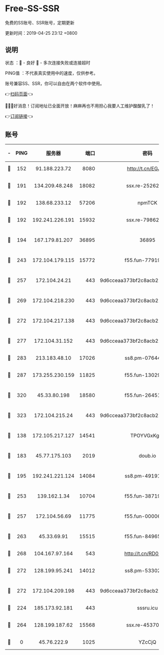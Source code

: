 # Free-SS-SSR

免费的SS账号、SSR账号，定期更新

更新时间：2019-04-25 23:12 +0800

## 说明

状态     ：🙂 - 良好 🙁 - 多次连接失败或连接超时

PING值   ：不代表真实使用中的速度，仅供参考。

账号兼容SS、SSR，你可以自由在两个软件中使用。

👉[扫码页面](https://liesauer.github.io/Free-SS-SSR/)👈

🎉🎉🎉好消息！订阅地址已全面开放！麻麻再也不用担心我要人工维护酸酸乳了！

👉[订阅链接](https://www.liesauer.net/yogurt/subscribe?ACCESS_TOKEN=DAYxR3mMaZAsaqUb)👈

## 账号

|-|PING|服务器|端口|密码|加密方式|区域|
|:----:|:----:|:-----:|-----:|:----:|:----:|:----:|
|🙂|152|91.188.223.72|8080|http://t.cn/EGJIyrl|rc4-md5|RU|
|🙂|191|134.209.48.248|18082|ssx.re-25262818|aes-256-cfb|US|
|🙂|192|138.68.233.12|57206|npmTCK|rc4-md5|US|
|🙂|192|192.241.226.191|15932|ssx.re-79862247|aes-256-cfb|US|
|🙂|194|167.179.81.207|36895|36895|aes-256-cfb|JP|
|🙂|243|172.104.179.115|15772|f55.fun-77919425|aes-256-cfb|SG|
|🙂|257|172.104.24.21|443|9d6cceaa373bf2c8acb22e60b6a58be6|aes-256-cfb|US|
|🙂|269|172.104.218.230|443|9d6cceaa373bf2c8acb22e60b6a58be6|aes-256-cfb|US|
|🙂|272|172.104.217.138|443|9d6cceaa373bf2c8acb22e60b6a58be6|aes-256-cfb|US|
|🙂|277|172.104.31.152|443|9d6cceaa373bf2c8acb22e60b6a58be6|aes-256-cfb|US|
|🙂|283|213.183.48.10|17026|ss8.pm-07644658|rc4-md5|RU|
|🙂|287|173.255.230.159|11825|f55.fun-13029345|aes-256-cfb|US|
|🙂|320|45.33.80.198|18580|f55.fun-26451739|aes-256-cfb|US|
|🙂|323|172.104.215.24|443|9d6cceaa373bf2c8acb22e60b6a58be6|aes-256-cfb|US|
|🙂|138|172.105.217.127|14541|TPOYVGxKglpi|aes-256-cfb|JP|
|🙂|183|45.77.175.103|2019|doub.io|aes-128-ctr|SG|
|🙂|195|192.241.221.124|14084|ss8.pm-49191647|aes-256-cfb|US|
|🙂|253|139.162.1.34|10704|f55.fun-38719730|aes-256-cfb|SG|
|🙂|257|172.104.56.69|11775|f55.fun-00006496|aes-256-cfb|SG|
|🙂|263|45.33.69.91|15515|f55.fun-84965804|aes-256-cfb|US|
|🙂|268|104.167.97.164|543|http://t.cn/RD0D7sx|rc4-md5|CA|
|🙂|272|128.199.95.241|14012|ss8.pm-53302333|aes-256-cfb|SG|
|🙂|272|172.104.209.198|443|9d6cceaa373bf2c8acb22e60b6a58be6|aes-256-cfb|US|
|🙁|224|185.173.92.181|443|sssru.icu|rc4-md5|RU|
|🙁|264|128.199.187.62|15568|ssx.re-45370226|aes-256-cfb|SG|
|🙁|0|45.76.222.9|1025|YZcCjQ|rc4-md5|JP|
